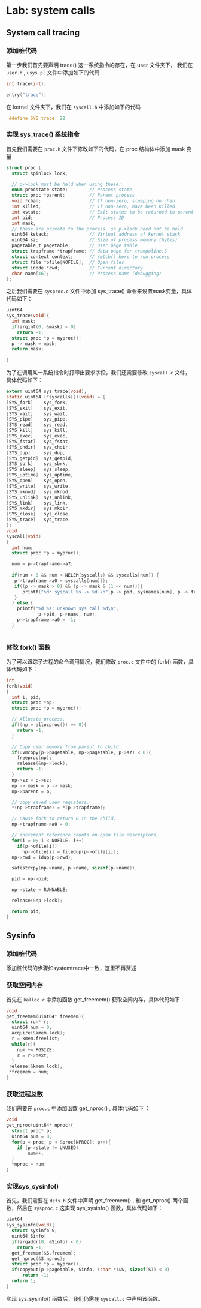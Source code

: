 # Lab: system calls

## System call tracing
### 添加桩代码  
第一步我们首先要声明 trace() 这一系统指令的存在，在 user 文件夹下， 我们在 `user.h` , `usys.pl` 文件中添加如下的代码：
 ```c
 int trace(int);
 ```
 ```c
entry("trace");
 ```
在 kernel 文件夹下，我们在 `syscall.h` 中添加如下的代码
```c
 #define SYS_trace  22
```
###  实现 sys_trace() 系统指令
首先我们需要在 `proc.h` 文件下修改如下的代码，在 proc 结构体中添加 mask 变量  
```c
struct proc {
  struct spinlock lock;

  // p->lock must be held when using these:
  enum procstate state;        // Process state
  struct proc *parent;         // Parent process
  void *chan;                  // If non-zero, sleeping on chan
  int killed;                  // If non-zero, have been killed
  int xstate;                  // Exit status to be returned to parent's wait
  int pid;                     // Process ID
  int mask;
  // these are private to the process, so p->lock need not be held.
  uint64 kstack;               // Virtual address of kernel stack
  uint64 sz;                   // Size of process memory (bytes)
  pagetable_t pagetable;       // User page table
  struct trapframe *trapframe; // data page for trampoline.S
  struct context context;      // swtch() here to run process
  struct file *ofile[NOFILE];  // Open files
  struct inode *cwd;           // Current directory
  char name[16];               // Process name (debugging)
};
```
之后我们需要在 `sysproc.c` 文件中添加 sys_trace() 命令来设置mask变量，具体代码如下：
```c
uint64
sys_trace(void){
  int mask;
  if(argint(0, &mask) < 0)
  	return -1;
  struct proc *p = myproc();
  p -> mask = mask;
  return mask;
  
}
```
为了在调用某一系统指令时打印出要求字段，我们还需要修改 `syscall.c` 文件，具体代码如下：
```c
extern uint64 sys_trace(void);
static uint64 (*syscalls[])(void) = {
[SYS_fork]    sys_fork,
[SYS_exit]    sys_exit,
[SYS_wait]    sys_wait,
[SYS_pipe]    sys_pipe,
[SYS_read]    sys_read,
[SYS_kill]    sys_kill,
[SYS_exec]    sys_exec,
[SYS_fstat]   sys_fstat,
[SYS_chdir]   sys_chdir,
[SYS_dup]     sys_dup,
[SYS_getpid]  sys_getpid,
[SYS_sbrk]    sys_sbrk,
[SYS_sleep]   sys_sleep,
[SYS_uptime]  sys_uptime,
[SYS_open]    sys_open,
[SYS_write]   sys_write,
[SYS_mknod]   sys_mknod,
[SYS_unlink]  sys_unlink,
[SYS_link]    sys_link,
[SYS_mkdir]   sys_mkdir,
[SYS_close]   sys_close,
[SYS_trace]   sys_trace,
};
void
syscall(void)
{
  int num;
  struct proc *p = myproc();

  num = p->trapframe->a7;
  
  if(num > 0 && num < NELEM(syscalls) && syscalls[num]) {
   p->trapframe->a0 = syscalls[num]();
   if((p -> mask > 0) && (p -> mask & (1 << num))){
      printf("%d: syscall %s -> %d \n",p -> pid, sysnames[num], p -> trapframe -> a0);
   }
  } else {
    printf("%d %s: unknown sys call %d\n",
            p->pid, p->name, num);
    p->trapframe->a0 = -1;
  }
 
```
### 修改 fork() 函数
为了可以跟踪子进程的命令调用情况，我们修改 `proc.c` 文件中的 fork() 函数，具体代码如下：
```c
int
fork(void)
{
  int i, pid;
  struct proc *np;
  struct proc *p = myproc();

  // Allocate process.
  if((np = allocproc()) == 0){
    return -1;
  }

  // Copy user memory from parent to child.
  if(uvmcopy(p->pagetable, np->pagetable, p->sz) < 0){
    freeproc(np);
    release(&np->lock);
    return -1;
  }
  np->sz = p->sz;
  np -> mask = p -> mask;
  np->parent = p;

  // copy saved user registers.
  *(np->trapframe) = *(p->trapframe);

  // Cause fork to return 0 in the child.
  np->trapframe->a0 = 0;

  // increment reference counts on open file descriptors.
  for(i = 0; i < NOFILE; i++)
    if(p->ofile[i])
      np->ofile[i] = filedup(p->ofile[i]);
  np->cwd = idup(p->cwd);

  safestrcpy(np->name, p->name, sizeof(p->name));

  pid = np->pid;

  np->state = RUNNABLE;

  release(&np->lock);

  return pid;
}

```
## Sysinfo
### 添加桩代码
添加桩代码的步骤如systemtrace中一致，这里不再赘述
### 获取空闲内存
首先在 `kalloc.c` 中添加函数 get_freemem() 获取空闲内存，具体代码如下：
```c
void
get_freemem(uint64* freemem){
  struct run* r;
  uint64 num = 0;
  acquire(&kmem.lock);
  r = kmem.freelist;
  while(r){
  	num += PGSIZE;
  	r = r->next;
  }
 release(&kmem.lock);
 *freemem = num;
}

```
### 获取进程总数

我们需要在 `proc.c` 中添加函数 get_nproc() , 具体代码如下 ：
```c
void
get_nproc(uint64* nproc){
  struct proc* p;
  uint64 num = 0;
  for(p = proc; p < &proc[NPROC]; p++){
  	if (p->state != UNUSED)
  		num++; 
  }
  *nproc = num;
}
```

### 实现sys_sysinfo()
首先，我们需要在 `defs.h` 文件中声明 get_freemem() , 和 get_nproc() 两个函数，然后在 `sysproc.c` 这实现 sys_sysinfo() 函数，具体代码如下：

```c
uint64
sys_sysinfo(void){
  struct sysinfo S;
  uint64 Sinfo;
  if(argaddr(0, &Sinfo) < 0)
  	return -1;
  get_freemem(&S.freemem);
  get_nproc(&S.nproc);
  struct proc *p = myproc();
  if(copyout(p->pagetable, Sinfo, (char *)&S, sizeof(S)) < 0)
      return -1;
  return 1;
}
```
实现 sys_sysinfo() 函数后，我们仍需在 `syscall.c` 中声明该函数。 

